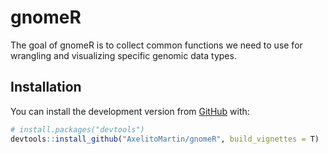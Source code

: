 
<!-- README.md is generated from README.Rmd. Please edit that file -->

# gnomeR

<!-- badges: start -->

<!-- badges: end -->

The goal of gnomeR is to collect common functions we need to use for
wrangling and visualizing specific genomic data types.

## Installation

You can install the development version from
[GitHub](https://github.com/) with:

``` r
# install.packages("devtools")
devtools::install_github("AxelitoMartin/gnomeR", build_vignettes = T)
```
